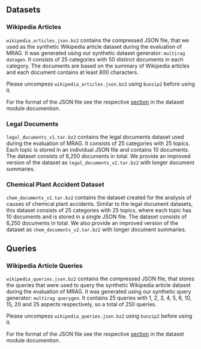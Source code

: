 ## Datasets


### Wikipedia Articles

`wikipedia_articles.json.bz2` contains the compressed JSON file, that we used as the synthetic Wikipedia article dataset during the evaluation of MRAG.
It was generated using our synthetic dataset generator: `multirag datagen`.
It consists of 25 categories with 50 distinct documents in each category.
The documents are based on the summary of Wikipedia articles and each document contains at least 800 characters.

Please uncompess `wikipedia_articles.json.bz2` using `bunzip2` before using it.

For the format of the JSON file see the respective [section](../multirag/dataset/README.md#dataset-output-format) in the dataset module documention.


### Legal Documents

`legal_documents_v1.tar.bz2` contains the legal documents dataset used during the evaluation of MRAG.
It consists of 25 categories with 25 topics.
Each topic is stored in an individual JSON file and contains 10 documents.
The dataset consists of 6,250 documents in total.
We provide an improved version of the dataset as `legal_documents_v2.tar.bz2` with longer document summaries.


### Chemical Plant Accident Dataset

`chem_documents_v1.tar.bz2` contains the dataset created for the analysis of causes of chemical plant accidents.
Similar to the legal document datasets, this dataset consists of 25 categories with 25 topics, where each topic has 10 documents and is stored in a single JSON file.
The dataset consists of 6,250 documents in total.
We also provide an improved version of the dataset as `chem_documents_v2.tar.bz2` with longer document summaries.


## Queries

### Wikipedia Article Queries

`wikipedia_queries.json.bz2` contains the compressed JSON file, that stores the queries that were used to query the synthetic Wikipedia article dataset during the evaluation of MRAG.
It was generated using our synthetic query generator: `multirag querygen`.
It contains 25 queries with 1, 2, 3, 4, 5, 6, 10, 15, 20 and 25 aspects respectively, so a total of 250 queries.

Please uncompess `wikipedia_queries.json.bz2` using `bunzip2` before using it.

For the format of the JSON file see the respective [section](../multirag/dataset/README.md#query-output-format) in the dataset module documention.
